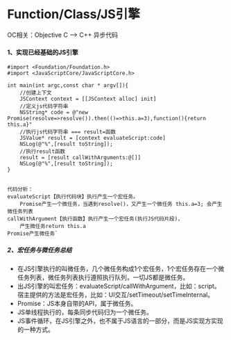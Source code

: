 

# Function/Class/JS引擎

OC相关：Objective C --> C++ 异步代码

#### 1、实现已经基础的JS引擎
```
#import <Foundation/Foundation.h>
#import <JavaScriptCore/JavaScriptCore.h>

int main(int argc,const char * argv[]){
	//创建上下文
	JSContext context = [[JSContext alloc] init]
	//定义js代码字符串
	NSString* code = @"new Promise(resolve=>resolve()).then(()=>this.a=3),function(){return this.a}"
	//执行js代码字符串 === result=函数
	JSValue* result = [context evaluateScript:code] 
	NSLog(@"%",[result toString]);
	//执行result函数
	result = [result callWithArguments:@[]]  
	NSLog(@"%",[result toString]);
}


代码分析：
evaluateScript【执行代码块】执行产生一个宏任务。
	Promise产生一个微任务，当遇到resolve()，又产生一个微任务 this.a=3; 会产生微任务列表
callWithArgument【执行函数】执行产生一个宏任务(执行JS代码片段)，
	产生微任务return this.a
Promise产生微任务`

```

##### 2、宏任务与微任务总结
* 在JS引擎执行的叫微任务，几个微任务构成1个宏任务，1个宏任务存在一个微任务列表，微任务列表执行遵照执行队列，一切JS都是微任务。
* 出JS引擎的叫宏任务：evaluateScript/callWithArgument，比如：script。 宿主提供的方法是宏任务，比如：UI交互/setTimeout/setTimeInternal。
* Promise：JS本身自带的API，属于微任务。
* JS单线程执行的，每条同步代码归为一个微任务。
* JS事件循环，在JS引擎之外，也不属于JS语言的一部分，而是JS实现方实现的一种方式。









